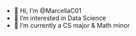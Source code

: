 - 👋 Hi, I’m @MarcellaC01
- 👀 I’m interested in Data Science
- 🌱 I’m currently a CS major & Math minor

<!---
MarcellaC01/MarcellaC01 is a ✨ special ✨ repository because its `README.md` (this file) appears on your GitHub profile.
You can click the Preview link to take a look at your changes.
--->
